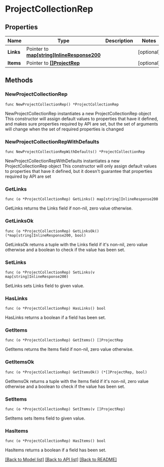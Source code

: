 # ProjectCollectionRep

## Properties

Name | Type | Description | Notes
------------ | ------------- | ------------- | -------------
**Links** | Pointer to [**map[string]InlineResponse200**](InlineResponse200.md) |  | [optional] 
**Items** | Pointer to [**[]ProjectRep**](ProjectRep.md) |  | [optional] 

## Methods

### NewProjectCollectionRep

`func NewProjectCollectionRep() *ProjectCollectionRep`

NewProjectCollectionRep instantiates a new ProjectCollectionRep object
This constructor will assign default values to properties that have it defined,
and makes sure properties required by API are set, but the set of arguments
will change when the set of required properties is changed

### NewProjectCollectionRepWithDefaults

`func NewProjectCollectionRepWithDefaults() *ProjectCollectionRep`

NewProjectCollectionRepWithDefaults instantiates a new ProjectCollectionRep object
This constructor will only assign default values to properties that have it defined,
but it doesn't guarantee that properties required by API are set

### GetLinks

`func (o *ProjectCollectionRep) GetLinks() map[string]InlineResponse200`

GetLinks returns the Links field if non-nil, zero value otherwise.

### GetLinksOk

`func (o *ProjectCollectionRep) GetLinksOk() (*map[string]InlineResponse200, bool)`

GetLinksOk returns a tuple with the Links field if it's non-nil, zero value otherwise
and a boolean to check if the value has been set.

### SetLinks

`func (o *ProjectCollectionRep) SetLinks(v map[string]InlineResponse200)`

SetLinks sets Links field to given value.

### HasLinks

`func (o *ProjectCollectionRep) HasLinks() bool`

HasLinks returns a boolean if a field has been set.

### GetItems

`func (o *ProjectCollectionRep) GetItems() []ProjectRep`

GetItems returns the Items field if non-nil, zero value otherwise.

### GetItemsOk

`func (o *ProjectCollectionRep) GetItemsOk() (*[]ProjectRep, bool)`

GetItemsOk returns a tuple with the Items field if it's non-nil, zero value otherwise
and a boolean to check if the value has been set.

### SetItems

`func (o *ProjectCollectionRep) SetItems(v []ProjectRep)`

SetItems sets Items field to given value.

### HasItems

`func (o *ProjectCollectionRep) HasItems() bool`

HasItems returns a boolean if a field has been set.


[[Back to Model list]](../README.md#documentation-for-models) [[Back to API list]](../README.md#documentation-for-api-endpoints) [[Back to README]](../README.md)


